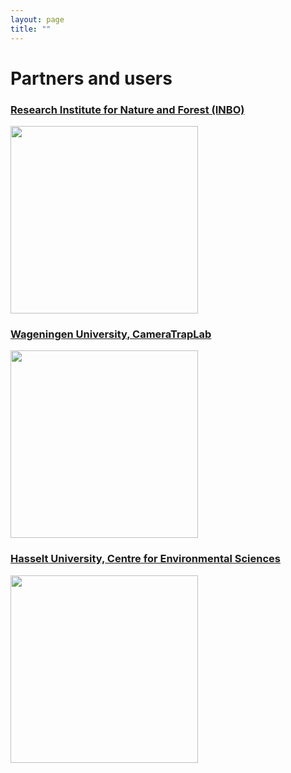 ```yaml
---
layout: page
title: ""
---
```


# Partners and users 

### [Research Institute for Nature and Forest (INBO)](http://www.inbo.be/en)

  <img src="https://www.inbo.be/sites/all/themes/bootstrap_inbo/img/inbo/logo_nl.png" class="align-left" alt="" width="300"><br>

### [Wageningen University, CameraTrapLab](http://cameratraplab.org/) 

  <img src="https://www.wur.nl/upload/58340fb4-e33a-4d0b-af17-8d596fa93663_WUR_RGB_standard.png" class="align-left" alt="" width="300"><br>

### [Hasselt University, Centre for Environmental Sciences](https://www.uhasselt.be/CMK-en)

  <img src="https://www.uhasselt.be/images/logos/instituten/2017/CMK-groen-blok-eng.png" class="align-left" alt="" width="300"><br>
